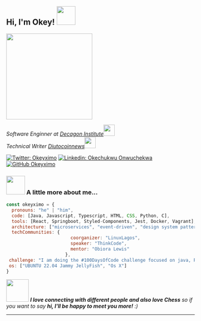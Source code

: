 <h2> Hi, I'm Okey! <img src="https://media.giphy.com/media/mGcNjsfWAjY5AEZNw6/giphy.gif" width="50"></h2>
<img align='center' src="https://media0.giphy.com/media/R03zWv5p1oNSQd91EP/giphy.gif?cid=ecf05e47cin8t8j2y8xv1mkfwxd6vemz2wrxayx6g5krejp3&rid=giphy.gif&ct=g" width="230">
<p><em>Software Enginner at <a href="http://www.decagonhq.com">Decagon Institute</a><img src="https://media.giphy.com/media/fYSnHlufseco8Fh93Z/giphy.gif" width="30"></br>Technical Writer <a href="https://www.diutocoinnews.com.ng">Diutocoinnews</a><img src="https://media.giphy.com/media/WUlplcMpOCEmTGBtBW/giphy.gif" width="30"> 
</em></p>

[![Twitter: Okeyximo](https://img.shields.io/twitter/follow/okeyximo?style=social)](https://twitter.com/okeyximo)
[![Linkedin: Okechukwu Onwuchekwa](https://img.shields.io/badge/-OkechukwuOnwuchekwa-blue?style=flat-square&logo=Linkedin&logoColor=white&link=https://www.linkedin.com/in/okechukwuonwuchekwa/)](https://www.linkedin.com/in/okechukwu-onwuchekwa-27b5a9148/)
[![GitHub Okeyximo](https://img.shields.io/github/followers/okeyximo?label=follow&style=social)](https://github.com/okeyximo)


### <img src="https://media.giphy.com/media/VgCDAzcKvsR6OM0uWg/giphy.gif" width="50"> A little more about me...  

```javascript
const okeyximo = {
  pronouns: "he" | "him",
  code: [Java, Javascript, Typescript, HTML, CSS, Python, C],
  tools: [React, Springboot, Styled-Components, Jest, Docker, Vagrant],
  architecture: ["microservices", "event-driven", "design system pattern", "OOP"],
  techCommunities: {
                        coorganizer: "LinuxLagos",
                        speaker: "ThinkCode",
                        mentor: "Obiora Lewis"
                      },
 challenge: "I am doing the #100DaysOfCode challenge focused on java, React and C",
 os: ["UBUNTU 22.04 Jammy JellyFish", "Os X"]
}
```

<img src="https://media.giphy.com/media/LnQjpWaON8nhr21vNW/giphy.gif" width="60"> <em><b>I love connecting with different people and also love Chess</b> so if you want to say <b>hi, I'll be happy to meet you more!</b> :)</em>

---

